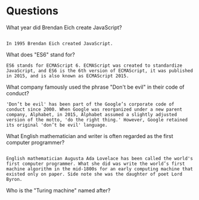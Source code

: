 # Questions

What year did Brendan Eich create JavaScript?

```

In 1995 Brendan Eich created JavaScript.

```

What does "ES6" stand for?

```
ES6 stands for ECMAScript 6. ECMAScript was created to standardize JavaScript, and ES6 is the 6th version of ECMAScript, it was published in 2015, and is also known as ECMAScript 2015.

```

What company famously used the phrase "Don't be evil" in their code of conduct?

```
'Don’t be evil' has been part of the Google’s corporate code of conduct since 2000. When Google was reorganized under a new parent company, Alphabet, in 2015, Alphabet assumed a slightly adjusted version of the motto, 'do the right thing.' However, Google retained its original 'don’t be evil' language.

```

What English mathematician and writer is often regarded as the first computer programmer?

```

English mathematician Augusta Ada Lovelace has been called the world's first computer programmer. What she did was write the world’s first machine algorithm in the mid-1800s for an early computing machine that existed only on paper. Side note she was the daughter of poet Lord Byron.

```

Who is the "Turing machine" named after?

```

```
